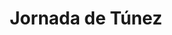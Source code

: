 ﻿---
title: "Jornada de Túnez"
permalink: periodes_401.html
layout: periode
dataInici: 1535-06-01
sidebar: periodes
pares:
  - id: 306
    title: "Edad Moderna"
    dataInici: "(1453)"
    dataFi: "(1775)"

fills:
jocsPrincipals:
jocsEscenaris:
jocsEpoca:
  - title: "Donde No se Ponía el Sol"
    bggId: 20573
    escenari: "Tunis"

jocsEpocaEscenaris:
---

